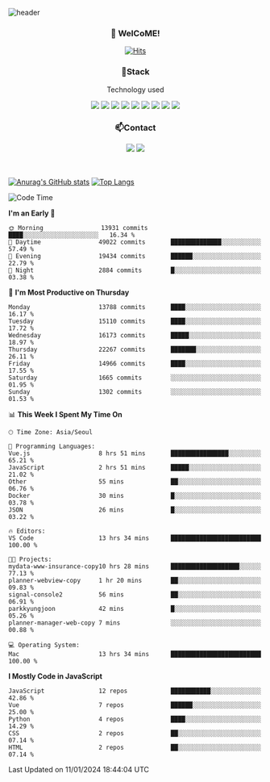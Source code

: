 ![header](https://capsule-render.vercel.app/api?type=waving&color=gradient&height=200&text=Kyungjoon&fontAlign=70&fontAlignY=40&animation=twinkling)

<h3 align="center">👋 WelCoME!</h3>

<div align=center>
  
[![Hits](https://hits.seeyoufarm.com/api/count/incr/badge.svg?url=https%3A%2F%2Fgithub.com%2Fuvula6921&count_bg=%2322BAC9&title_bg=%23827F7F&icon=iconify.svg&icon_color=%2325A27F&title=visits&edge_flat=false)](https://hits.seeyoufarm.com)
  
</div>
<h3 align="center">📌Stack</h3>
<p align="center">Technology used</p>
<div align="center"><img src="https://img.shields.io/badge/HTML5-E34F26?style=flat-square&logo=HTML5&logoColor=white"></img> <img src="https://img.shields.io/badge/CSS3-0A84FF?style=flat-square&logo=CSS3&logoColor=white"></img> <img src="https://img.shields.io/badge/JavaScript-FFCD11?style=flat-square&logo=JavaScript&logoColor=white"></img> <img src="https://img.shields.io/badge/React-00BCF6?style=flat-square&logo=React&logoColor=white"></img> <img src="https://img.shields.io/badge/jQuery-3655FF?style=flat-square&logo=jQuery&logoColor=white"></img> <img src="https://img.shields.io/badge/Ruby-E0115F?style=flat-square&logo=Ruby&logoColor=white"></img> <img src="https://img.shields.io/badge/Python-4B8BBE?style=flat-square&logo=Python&logoColor=white"></img> <img src="https://img.shields.io/badge/Vue-4FC08D?style=flat-square&logo=Vue.js&logoColor=white"></img> <img src="https://img.shields.io/badge/Nuxt-00DC82?style=flat-square&logo=Nuxt.js&logoColor=white"></img></div>

<h3 align="center">📫Contact</h3>
<div align="center"><a href="https://velog.io/@uvula6921/"><img src="https://img.shields.io/badge/Blog-20c997?style=flat-square&logo=V&logoColor=white"/></a> <a href="pkj6921@gmail.com"><img src="https://img.shields.io/badge/Gmail-EA4335?style=flat-square&logo=Gmail&logoColor=white"/></a></div>
<br>
<br>

[![Anurag's GitHub stats](https://github-readme-stats.vercel.app/api?username=uvula6921&hide=stars,issues&show_icons=true&count_private=true&theme=tokyonight)](https://github.com/anuraghazra/github-readme-stats)
[![Top Langs](https://github-readme-stats.vercel.app/api/top-langs/?username=uvula6921&hide=css,jupyter%20notebook,html&exclude_repo=uvula6921,uvula6921.github.io&layout=compact&langs_count=8)](https://github.com/anuraghazra/github-readme-stats)

<!--START_SECTION:waka-->
![Code Time](http://img.shields.io/badge/Code%20Time-2%2C011%20hrs%205%20mins-blue)

**I'm an Early 🐤** 

```text
🌞 Morning                13931 commits       ████░░░░░░░░░░░░░░░░░░░░░   16.34 % 
🌆 Daytime                49022 commits       ██████████████░░░░░░░░░░░   57.49 % 
🌃 Evening                19434 commits       ██████░░░░░░░░░░░░░░░░░░░   22.79 % 
🌙 Night                  2884 commits        █░░░░░░░░░░░░░░░░░░░░░░░░   03.38 % 
```
📅 **I'm Most Productive on Thursday** 

```text
Monday                   13788 commits       ████░░░░░░░░░░░░░░░░░░░░░   16.17 % 
Tuesday                  15110 commits       ████░░░░░░░░░░░░░░░░░░░░░   17.72 % 
Wednesday                16173 commits       █████░░░░░░░░░░░░░░░░░░░░   18.97 % 
Thursday                 22267 commits       ███████░░░░░░░░░░░░░░░░░░   26.11 % 
Friday                   14966 commits       ████░░░░░░░░░░░░░░░░░░░░░   17.55 % 
Saturday                 1665 commits        ░░░░░░░░░░░░░░░░░░░░░░░░░   01.95 % 
Sunday                   1302 commits        ░░░░░░░░░░░░░░░░░░░░░░░░░   01.53 % 
```


📊 **This Week I Spent My Time On** 

```text
🕑︎ Time Zone: Asia/Seoul

💬 Programming Languages: 
Vue.js                   8 hrs 51 mins       ████████████████░░░░░░░░░   65.21 % 
JavaScript               2 hrs 51 mins       █████░░░░░░░░░░░░░░░░░░░░   21.02 % 
Other                    55 mins             ██░░░░░░░░░░░░░░░░░░░░░░░   06.76 % 
Docker                   30 mins             █░░░░░░░░░░░░░░░░░░░░░░░░   03.78 % 
JSON                     26 mins             █░░░░░░░░░░░░░░░░░░░░░░░░   03.22 % 

🔥 Editors: 
VS Code                  13 hrs 34 mins      █████████████████████████   100.00 % 

🐱‍💻 Projects: 
mydata-www-insurance-copy10 hrs 28 mins      ███████████████████░░░░░░   77.13 % 
planner-webview-copy     1 hr 20 mins        ██░░░░░░░░░░░░░░░░░░░░░░░   09.83 % 
signal-console2          56 mins             ██░░░░░░░░░░░░░░░░░░░░░░░   06.91 % 
parkkyungjoon            42 mins             █░░░░░░░░░░░░░░░░░░░░░░░░   05.26 % 
planner-manager-web-copy 7 mins              ░░░░░░░░░░░░░░░░░░░░░░░░░   00.88 % 

💻 Operating System: 
Mac                      13 hrs 34 mins      █████████████████████████   100.00 % 
```

**I Mostly Code in JavaScript** 

```text
JavaScript               12 repos            ███████████░░░░░░░░░░░░░░   42.86 % 
Vue                      7 repos             ██████░░░░░░░░░░░░░░░░░░░   25.00 % 
Python                   4 repos             ████░░░░░░░░░░░░░░░░░░░░░   14.29 % 
CSS                      2 repos             ██░░░░░░░░░░░░░░░░░░░░░░░   07.14 % 
HTML                     2 repos             ██░░░░░░░░░░░░░░░░░░░░░░░   07.14 % 
```




 Last Updated on 11/01/2024 18:44:04 UTC
<!--END_SECTION:waka-->
